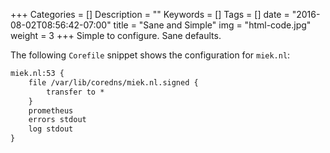 +++
Categories = []
Description = ""
Keywords = []
Tags = []
date = "2016-08-02T08:56:42-07:00"
title = "Sane and Simple"
img = "html-code.jpg"
weight = 3
+++
Simple to configure. Sane defaults.

The following `Corefile` snippet shows the configuration for `miek.nl`:

~~~ txt
miek.nl:53 {
    file /var/lib/coredns/miek.nl.signed {
        transfer to *
    }
    prometheus
    errors stdout
    log stdout
}
~~~
